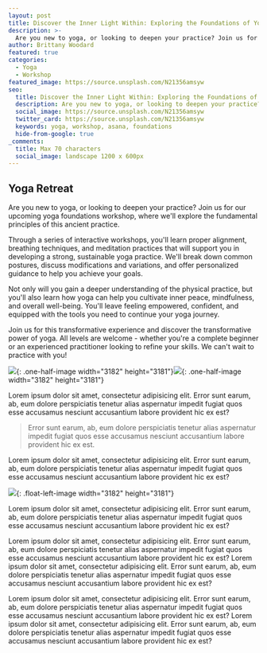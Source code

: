 ```yaml
---
layout: post
title: Discover the Inner Light Within: Exploring the Foundations of Yoga Asana
description: >-
  Are you new to yoga, or looking to deepen your practice? Join us for our upcoming yoga foundations workshop, where we'll explore the fundamental principles of this ancient practice.
author: Brittany Woodard
featured: true
categories:
  - Yoga
  - Workshop
featured_image: https://source.unsplash.com/N21356amsyw
seo:
  title: Discover the Inner Light Within: Exploring the Foundations of Yoga Asana
  description: Are you new to yoga, or looking to deepen your practice? Join us for our upcoming yoga foundations workshop, where we'll explore the fundamental principles of this ancient practice.
  social_image: https://source.unsplash.com/N21356amsyw
  twitter_card: https://source.unsplash.com/N21356amsyw
  keywords: yoga, workshop, asana, foundations
  hide-from-google: true
_comments:
  title: Max 70 characters
  social_image: landscape 1200 x 600px
---
```

## Yoga Retreat

Are you new to yoga, or looking to deepen your practice? Join us for our upcoming yoga foundations workshop, where we'll explore the fundamental principles of this ancient practice.

Through a series of interactive workshops, you'll learn proper alignment, breathing techniques, and meditation practices that will support you in developing a strong, sustainable yoga practice. We'll break down common postures, discuss modifications and variations, and offer personalized guidance to help you achieve your goals.

Not only will you gain a deeper understanding of the physical practice, but you'll also learn how yoga can help you cultivate inner peace, mindfulness, and overall well-being. You'll leave feeling empowered, confident, and equipped with the tools you need to continue your yoga journey.

Join us for this transformative experience and discover the transformative power of yoga. All levels are welcome - whether you're a complete beginner or an experienced practitioner looking to refine your skills. We can't wait to practice with you!

![](/uploads/dee-copper-and-wild-1lbmrktx8gq-unsplash.jpg){: .one-half-image width="3182" height="3181"}![](/uploads/dee-copper-and-wild-1lbmrktx8gq-unsplash.jpg){: .one-half-image width="3182" height="3181"}

Lorem ipsum dolor sit amet, consectetur adipisicing elit. Error sunt earum, ab, eum dolore perspiciatis tenetur alias aspernatur impedit fugiat quos esse accusamus nesciunt accusantium labore provident hic ex est?

> Error sunt earum, ab, eum dolore perspiciatis tenetur alias aspernatur impedit fugiat quos esse accusamus nesciunt accusantium labore provident hic ex est.

Lorem ipsum dolor sit amet, consectetur adipisicing elit. Error sunt earum, ab, eum dolore perspiciatis tenetur alias aspernatur impedit fugiat quos esse accusamus nesciunt accusantium labore provident hic ex est?

![](/uploads/dee-copper-and-wild-1lbmrktx8gq-unsplash.jpg){: .float-left-image width="3182" height="3181"}

Lorem ipsum dolor sit amet, consectetur adipisicing elit. Error sunt earum, ab, eum dolore perspiciatis tenetur alias aspernatur impedit fugiat quos esse accusamus nesciunt accusantium labore provident hic ex est?

Lorem ipsum dolor sit amet, consectetur adipisicing elit. Error sunt earum, ab, eum dolore perspiciatis tenetur alias aspernatur impedit fugiat quos esse accusamus nesciunt accusantium labore provident hic ex est? Lorem ipsum dolor sit amet, consectetur adipisicing elit. Error sunt earum, ab, eum dolore perspiciatis tenetur alias aspernatur impedit fugiat quos esse accusamus nesciunt accusantium labore provident hic ex est?

Lorem ipsum dolor sit amet, consectetur adipisicing elit. Error sunt earum, ab, eum dolore perspiciatis tenetur alias aspernatur impedit fugiat quos esse accusamus nesciunt accusantium labore provident hic ex est? Lorem ipsum dolor sit amet, consectetur adipisicing elit. Error sunt earum, ab, eum dolore perspiciatis tenetur alias aspernatur impedit fugiat quos esse accusamus nesciunt accusantium labore provident hic ex est?